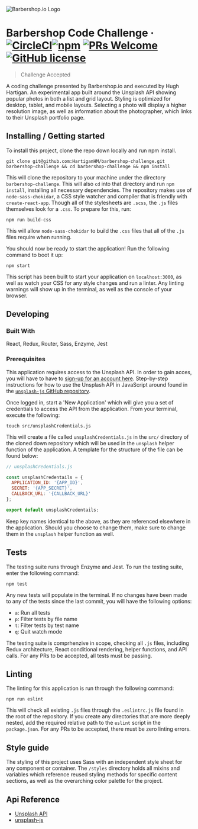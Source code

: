 ![Barbershop.io Logo](https://pbs.twimg.com/profile_images/583479109977669633/hwsBYKzo_400x400.png)

# Barbershop Code Challenge &middot; [![CircleCI](https://circleci.com/gh/HartiganHM/barbershop-challenge/tree/master.svg?style=svg)](https://circleci.com/gh/HartiganHM/barbershop-challenge/tree/master)[![npm](https://img.shields.io/npm/v/npm.svg?style=flat-square)](https://www.npmjs.com/package/npm) [![PRs Welcome](https://img.shields.io/badge/PRs-welcome-brightgreen.svg?style=flat-square)](http://makeapullrequest.com) [![GitHub license](https://img.shields.io/badge/license-MIT-blue.svg?style=flat-square)](https://github.com/your/your-project/blob/master/LICENSE)
> Challenge Accepted

A coding challenge presented by Barbershop.io and executed by Hugh Hartigan. An experimental app built around the Unsplash API showing popular photos in both a list and grid layout. Styling is optimized for desktop, tablet, and mobile layouts. Selecting a photo will display a higher resolution image, as well as information about the photographer, which links to their Unsplash portfolio page.

## Installing / Getting started

To install this project, clone the repo down locally and run npm install.

```shell
git clone git@github.com:HartiganHM/barbershop-challenge.git barbershop-challenge && cd barbershop-challenge && npm install
```

This will clone the repository to your machine under the directory `barbershop-challenge`. This will also `cd` into that directory and run `npm install`, installing all necessary dependencies. The repository makes use of `node-sass-chokidar`, a CSS style watcher and compiler that is friendly with `create-react-app`. Though all of the stylesheets are `.scss`, the `.js` files themselves look for a `.css`. To prepare for this, run:

```shell
npm run build-css
```

This will allow `node-sass-chokidar` to build the `.css` files that all of the `.js` files require when running. 

You should now be ready to start the application! Run the following command to boot it up:

```shell
npm start
```

This script has been built to start your application on `localhost:3000`, as well as watch your CSS for any style changes and run a linter. Any linting warnings will show up in the terminal, as well as the console of your browser.

## Developing

### Built With
React, Redux, Router, Sass, Enzyme, Jest

### Prerequisites
This application requires access to the Unsplash API. In order to gain acces, you will have to have to [sign-up for an account here](https://unsplash.com/developers). Step-by-step instructions for how to use the Unsplash API in JavaScript around found in the [`unsplash-js` GitHub repository](https://github.com/unsplash/unsplash-js).

Once logged in, start a 'New Application' which will give you a set of credentials to access the API from the application. From your terminal, execute the following:

```shell
touch src/unsplashCredentials.js
```

This will create a file called `unsplashCredentials.js` in the `src/` directory of the cloned down repository which will be used in the `unsplash` helper function of the application. A template for the structure of the file can be found below:

```javascript
// unsplashCredentials.js

const unsplashCredentails = {
  APPLICATION_ID: '{APP_ID}',
  SECRET: '{APP_SECRET}',
  CALLBACK_URL: '{CALLBACK_URL}'
};

export default unsplashCredentails;
```
Keep key names identical to the above, as they are referenced elsewhere in the application. Should you choose to change them, make sure to change them in the `unsplash` helper function as well.

## Tests

The testing suite runs through Enzyme and Jest. To run the testing suite, enter the following command:

```shell
npm test
```

Any new tests will populate in the terminal. If no changes have been made to any of the tests since the last commit, you will have the following options:

* `a`: Run all tests
* `p`: Filter tests by file name
* `t`: Filter tests by test name
* `q`: Quit watch mode

The testing suite is comprhenzive in scope, checking all `.js` files, including Redux architecture, React conditional rendering, helper functions, and API calls. For any PRs to be accepted, all tests must be passing.

## Linting

The linting for this application is run through the following command:

```shell
npm run eslint
```

This will check all existing `.js` files through the `.eslintrc.js` file found in the root of the repository. If you create any directories that are more deeply nested, add the required relative path to the `eslint` script in the `package.json`. For any PRs to be accepted, there must be zero linting errors.

## Style guide

The styling of this project uses Sass with an independent style sheet for any component or container. The `/styles` directory holds all mixins and variables which reference reused styling methods for specific content sections, as well as the overarching color palette for the project.

## Api Reference

* [Unsplash API](https://unsplash.com/developers)
* [unsplash-js](https://github.com/unsplash/unsplash-js)
